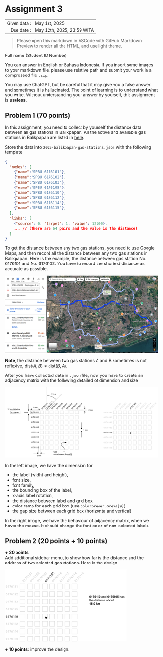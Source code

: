 # Assignment 3

<table>
  <tr>
    <td style="text-align:right"> Given data :
    <td> May 1st, 2025
  <tr>
    <td style="text-align:right"> Due date :
    <td> May 12th, 2025, 23:59 WITA
</table>

> Please open this markdown in VSCode with GitHub Markdown Preview to render all the HTML, and use light theme.   

Full name (Student ID Number)

You can answer in English or Bahasa Indonesia. If you insert some images
to your markdown file, please use relative path and submit your work 
in a compressed file `.zip`.

You may use ChatGPT, but be careful that it may give you a false answer 
and sometimes it is hallucinated. The point of learning is to understand what you write. 
Without understanding your answer by yourself, this assignment is **useless**.

## Problem 1 (70 points)

In this assignment, you need to collect by yourself the distance data between
all gas stations in Balikpapan. All the active and available gas stations in
Balikpapan are listed in [here](https://mypertamina.id/spbu).

Store the data into `2025-balikpapan-gas-stations.json` with the following template

```json
{
  "nodes": [
    {"name":"SPBU 6176101"},
    {"name":"SPBU 6176102"},
    {"name":"SPBU 6176103"},
    {"name":"SPBU 6176105"},
    {"name":"SPBU 6176110"},
    {"name":"SPBU 6176112"},
    {"name":"SPBU 6176114"},
    {"name":"SPBU 6176115"},
  ],
  "links": [
    {"source": 0, "target": 1, "value": 12700},
    ... // (there are 64 pairs and the value is the distance)
  ]
}
```

To get the distance between any two gas stations, you need to use Google Maps, 
and then record all the distance between any two gas stations in Balikpapan.
Here is the example, the distance between gas station No. 6176101 and 
No. 6176102. You have to record the shortest distance as accurate as possible.

<img src="../img-sources/gas-stations-distance.png" width=700>

**Note**, the distance between two gas stations A and B sometimes is 
not reflexive, $\text{dist}(A, B) \neq \text{dist}(B, A)$.

After you have collected data in `.json` file, now you have to 
create an adjacency matrix with the following detailed of
dimension and size

<img src="../img-sources/adjacency-matrix-design-01.png" width=700>

In the left image, we have the dimension for 

- the label (widht and height), 
- font size, 
- font family, 
- the bounding box of the label, 
- x-axis label rotation,
- the distance between label and grid box
- color ramp for each grid box (use `colorbrewer.Greys[9]`)
- the gap size between each grid box (horizonta and vertical)

In the right image, we have the behaviour of adjacency matrix, 
when we hover the mouse. It should change the font color of
non-selected labels.



## Problem 2 (20 points + 10 points)

**+ 20 points**  
Add additional sidebar menu, to show how far is the distance and
the address of two selected gas stations. 
Here is the design

<img src="../img-sources/adjacency-matrix-design-02.png" width=400>


**+ 10 points**: improve the design.
